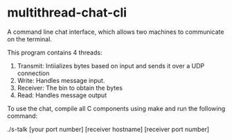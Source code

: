 # multithread-chat-cli
A command line chat interface, which allows two machines to communicate on the terminal.

This program contains 4 threads:
1. Transmit: Intiializes bytes based on input and sends it over a UDP connection
2. Write: Handles message input.
3. Receiver: The bin to obtain the bytes
4. Read: Handles message output

To use the chat, compile all C components using make and run the following command:

./s-talk [your port number] [receiver hostname] [receiver port number]
